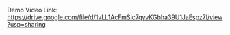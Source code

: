 Demo Video Link: https://drive.google.com/file/d/1vLL1AcFmSic7qyvKGbha39U1JaEspz7I/view?usp=sharing
